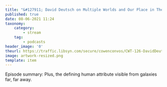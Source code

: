 ```yaml
---
title: "&#127911; David Deutsch on Multiple Worlds and Our Place in Them"
published: true
date: 08-06-2021 11:24
taxonomy:
    category:
        - stream
    tag:
        - podcasts
header_image: '0'
theurl: https://traffic.libsyn.com/secure/cowenconvos/CWT-126-DavidDeutsch-podcast-v1Final.mp3?dest-id=850607
image: artwork-resized.png
template: item
--- 
```

Episode summary: Plus, the defining human attribute visible from galaxies far, far away.
